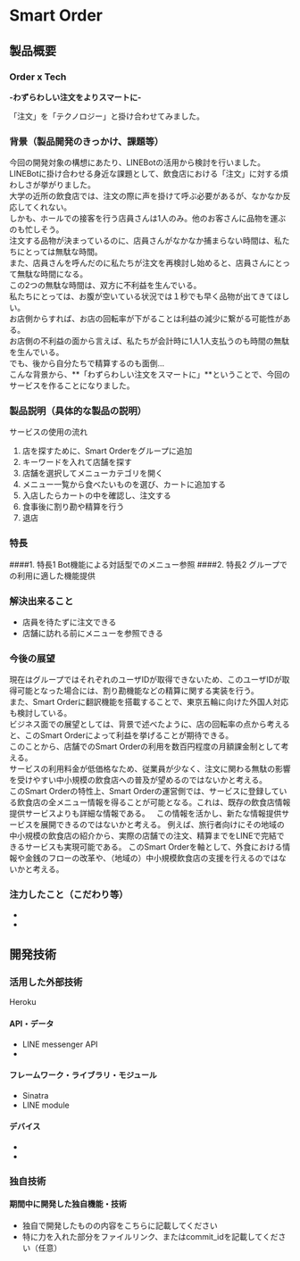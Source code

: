 # Smart Order
## 製品概要
### Order x Tech

**-わずらわしい注文をよりスマートに-**

「注文」を「テクノロジー」と掛け合わせてみました。

### 背景（製品開発のきっかけ、課題等）
今回の開発対象の構想にあたり、LINEBotの活用から検討を行いました。  
LINEBotに掛け合わせる身近な課題として、飲食店における「注文」に対する煩わしさが挙がりました。  
大学の近所の飲食店では、注文の際に声を掛けて呼ぶ必要があるが、なかなか反応してくれない。  
しかも、ホールでの接客を行う店員さんは1人のみ。他のお客さんに品物を運ぶのも忙しそう。  
注文する品物が決まっているのに、店員さんがなかなか捕まらない時間は、私たちにとっては無駄な時間。  
また、店員さんを呼んだのに私たちが注文を再検討し始めると、店員さんにとって無駄な時間になる。  
この2つの無駄な時間は、双方に不利益を生んでいる。  
私たちにとっては、お腹が空いている状況では１秒でも早く品物が出てきてほしい。  
お店側からすれば、お店の回転率が下がることは利益の減少に繋がる可能性がある。  
お店側の不利益の面から言えば、私たちが会計時に1人1人支払うのも時間の無駄を生んでいる。  
でも、後から自分たちで精算するのも面倒…  
こんな背景から、**「わずらわしい注文をスマートに」**ということで、今回のサービスを作ることになりました。  

### 製品説明（具体的な製品の説明）
サービスの使用の流れ  
1. 店を探すために、Smart Orderをグループに追加  
2. キーワードを入れて店舗を探す  
3. 店舗を選択してメニューカテゴリを開く  
4. メニュー一覧から食べたいものを選び、カートに追加する  
5. 入店したらカートの中を確認し、注文する  
6. 食事後に割り勘や精算を行う  
7. 退店  

### 特長

####1. 特長1
Bot機能による対話型でのメニュー参照
####2. 特長2
グループでの利用に適した機能提供

### 解決出来ること
* 店員を待たずに注文できる
* 店舗に訪れる前にメニューを参照できる

### 今後の展望
現在はグループではそれぞれのユーザIDが取得できないため、このユーザIDが取得可能となった場合には、割り勘機能などの精算に関する実装を行う。  
また、Smart Orderに翻訳機能を搭載することで、東京五輪に向けた外国人対応も検討している。  
ビジネス面での展望としては、背景で述べたように、店の回転率の点から考えると、このSmart Orderによって利益を挙げることが期待できる。  
このことから、店舗でのSmart Orderの利用を数百円程度の月額課金制として考える。  
サービスの利用料金が低価格なため、従業員が少なく、注文に関わる無駄の影響を受けやすい中小規模の飲食店への普及が望めるのではないかと考える。  
このSmart Orderの特性上、Smart Orderの運営側では、サービスに登録している飲食店の全メニュー情報を得ることが可能となる。これは、既存の飲食店情報提供サービスよりも詳細な情報である。  
この情報を活かし、新たな情報提供サービスを展開できるのではないかと考える。
例えば、旅行者向けにその地域の中小規模の飲食店の紹介から、実際の店舗での注文、精算までをLINEで完結できるサービスも実現可能である。
このSmart Orderを軸として、外食における情報や金銭のフローの改革や、（地域の）中小規模飲食店の支援を行えるのではないかと考える。

### 注力したこと（こだわり等）
* 
* 

## 開発技術
### 活用した外部技術
Heroku
#### API・データ
* LINE messenger API
* 

#### フレームワーク・ライブラリ・モジュール
* Sinatra
* LINE module

#### デバイス
* 
* 

### 独自技術
#### 期間中に開発した独自機能・技術
* 独自で開発したものの内容をこちらに記載してください
* 特に力を入れた部分をファイルリンク、またはcommit_idを記載してください（任意）
